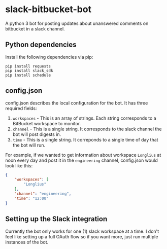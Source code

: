 # slack-bitbucket-bot
A python 3 bot for posting updates about unanswered comments on bitbucket in a slack channel.

## Python dependencies
Install the following dependencies via pip:

```
pip install requests
pip install slack_sdk
pip install schedule
```

## config.json
config.json describes the local configuration for the bot. It has three required fields:

1. `workspaces` - This is an array of strings. Each string corresponds to a BitBucket workspace to monitor.
2. `channel` - This is a single string. It corresponds to the slack channel the bot will post digests in.
3. `time` - This is a single string. It correponds to a single time of day that the bot will run.

For example, if we wanted to get information about workspace `Longlius` at noon every day and post it in the `engineering` channel, config.json would look like this:

```json
{
	"workspaces": [
		"Longlius"
	],
	"channel": "engineering",
	"time": "12:00"
}
```

## Setting up the Slack integration
Currently the bot only works for one (1) slack workspace at a time. I don't feel like setting up a full OAuth flow so if you want more, just run multiple instances of the bot.


